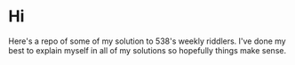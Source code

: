 # Hi

Here's a repo of some of my solution to 538's weekly riddlers. I've done my best to explain myself in all of my solutions so hopefully things make sense.
